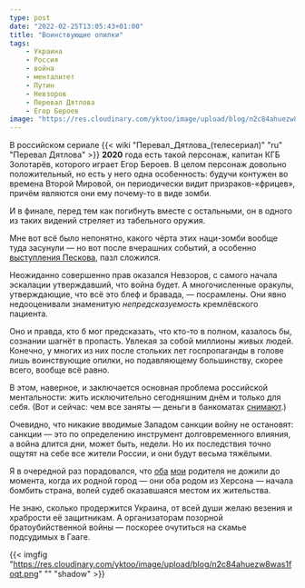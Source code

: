 ```yaml
---
type: post
date: "2022-02-25T13:05:43+01:00"
title: "Воинствующие опилки"
tags:
    - Украина
    - Россия
    - война
    - менталитет
    - Путин
    - Невзоров
    - Перевал Дятлова
    - Егор Бероев
image: "https://res.cloudinary.com/yktoo/image/upload/blog/n2c84ahuezw8was1foqt.png"
---
```


В российском сериале {{< wiki "Перевал_Дятлова_(телесериал)" "ru" "Перевал Дятлова" >}} **2020** года есть такой персонаж, капитан КГБ Золотарёв, которого играет Егор Бероев. В целом персонаж довольно положительный, но есть у него одна особенность: будучи контужен во времена Второй Мировой, он периодически видит призраков-«фрицев», причём являются они ему почему-то в виде зомби.

И в финале, перед тем как погибнуть вместе с остальными, он в одного из таких видений стреляет из табельного оружия.

Мне вот всё было непонятно, какого чёрта этих наци-зомби вообще туда засунули — но вот после вчерашних событий, а особенно [выступления Пескова](https://yktoo.me/GdRqhy), пазл сложился.

<!--more-->

Неожиданно совершенно прав оказался Невзоров, с самого начала эскалации утверждавший, что война будет. А многочисленные оракулы, утверждающие, что всё это блеф и бравада, — посрамлены. Они явно недооценивали знаменитую *непредсказуемость* кремлёвского пациента.

Оно и правда, кто б мог предсказать, что кто-то в полном, казалось бы, сознании шагнёт в пропасть. Увлекая за собой миллионы живых людей. Конечно, у многих из них после стольких лет госпропаганды в голове лишь воинствующие опилки, но подавляющему большинству, скорее всего, вообще всё равно.

В этом, наверное, и заключается основная проблема российской ментальности: жить исключительно сегодняшним днём и только для себя. (Вот и сейчас: чем все заняты — деньги в банкоматах [снимают](https://yktoo.me/HbiaCX).)

Очевидно, что никакие вводимые Западом санкции войну не остановят: санкции — это по определению инструмент долговременного влияния, а война длится дни, может быть, недели. Но их последствия точно ощутят на себе все жители России, и они будут весьма тяжёлыми.

Я в очередной раз порадовался, что [оба](0764) [мои](0802) родителя не дожили до момента, когда их родной город — они оба родом из Херсона — начала бомбить страна, волей судеб оказавшаяся местом их жительства.

Не знаю, сколько продержится Украина, от всей души желаю везения и храбрости её защитникам. А организаторам позорной братоубийственной войны — поскорее очутиться на скамье подсудимых в Гааге.

{{< imgfig "https://res.cloudinary.com/yktoo/image/upload/blog/n2c84ahuezw8was1foqt.png" "" "shadow" >}}
